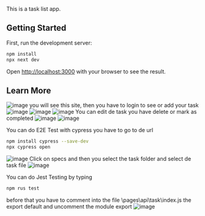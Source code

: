 This is a task list app.

## Getting Started

First, run the development server:

```bash
npm install
npx next dev
```

Open [http://localhost:3000](http://localhost:3000) with your browser to see the result.
## Learn More
![image](https://user-images.githubusercontent.com/62299941/179635947-ddf09e78-8887-4748-88bc-e7f823bf52b5.png)
you will see this site, then you have to login to see or add your task
![image](https://user-images.githubusercontent.com/62299941/179636029-ba833371-10f9-4e39-973c-76abe0ca9c8c.png)
![image](https://user-images.githubusercontent.com/62299941/179636081-59696e3b-6dbb-4294-9dc2-948d5ad8489d.png)
![image](https://user-images.githubusercontent.com/62299941/179636900-ac9bdf21-b298-4a22-b150-4056fa2f662d.png)
You can edit de task you have delete or mark as completed
![image](https://user-images.githubusercontent.com/62299941/179636998-433ee27f-a593-4bda-ba90-584bbceb9717.png)
![image](https://user-images.githubusercontent.com/62299941/179637038-9f921870-f606-44eb-81b4-f5dc2ff28e9b.png)

You can do E2E Test with cypress you have to go to de url
```bash
npm install cypress --save-dev
npx cypress open
```
![image](https://user-images.githubusercontent.com/62299941/179860796-8d484b82-5811-4844-8983-9b2c435f07f9.png)
Click on specs and then you select the task folder and select de task file
![image](https://user-images.githubusercontent.com/62299941/179860911-677b86f8-c002-4b4d-add9-43a691ad3f45.png)

You can do Jest Testing by typing

```bash
npm rus test
```
before that you have to comment into the file \pages\api\task\index.js the export default and uncomment the module export
![image](https://user-images.githubusercontent.com/62299941/179871672-52571455-92a8-4bc9-b84a-3223ecebd8b3.png)
